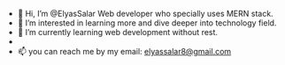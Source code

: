 - 👋 Hi, I’m @ElyasSalar Web developer who specially uses MERN stack.
- 👀 I’m interested in learning more and dive deeper into technology field.
- 🌱 I’m currently learning web development without rest.
- 
- 📫 you can reach me by my email: elyassalar8@gmail.com
